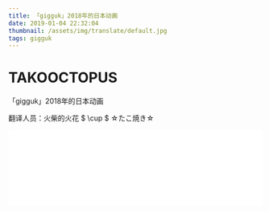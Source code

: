 ```yaml
---
title: 「gigguk」2018年的日本动画
date: 2019-01-04 22:32:04
thumbnail: /assets/img/translate/default.jpg
tags: gigguk
---
```

# TAKOOCTOPUS

<label class="label-header"> 「gigguk」2018年的日本动画 </label>

翻译人员：火柴的火花 $ \cup $  ☆たこ焼き☆

<iframe id="spkj" src="//player.bilibili.com/player.html?aid=39787338&cid=70046184&page=1" scrolling="no" border="0" frameborder="no" framespacing="0" allowfullscreen="true" width=100%> </iframe>

<script type="text/javascript">
    document.getElementById("spkj").style.height=document.getElementById("spkj").scrollWidth*0.76+"px";
</script>